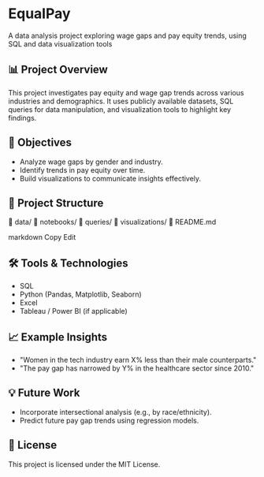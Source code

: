 # EqualPay
A data analysis project exploring wage gaps and pay equity trends, using SQL and data visualization tools

## 📊 Project Overview
This project investigates pay equity and wage gap trends across various industries and demographics. It uses publicly available datasets, SQL queries for data manipulation, and visualization tools to highlight key findings.

## 📝 Objectives
- Analyze wage gaps by gender and industry.
- Identify trends in pay equity over time.
- Build visualizations to communicate insights effectively.

## 📂 Project Structure
📁 data/
📁 notebooks/
📁 queries/
📁 visualizations/
📄 README.md

markdown
Copy
Edit

## 🛠️ Tools & Technologies
- SQL
- Python (Pandas, Matplotlib, Seaborn)
- Excel
- Tableau / Power BI (if applicable)

## 📈 Example Insights
- "Women in the tech industry earn X% less than their male counterparts."
- "The pay gap has narrowed by Y% in the healthcare sector since 2010."

## 💡 Future Work
- Incorporate intersectional analysis (e.g., by race/ethnicity).
- Predict future pay gap trends using regression models.

## 📃 License
This project is licensed under the MIT License.
